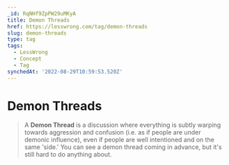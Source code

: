 ```yaml
---
_id: RqNHf9ZpPW29uMKyA
title: Demon Threads
href: https://lesswrong.com/tag/demon-threads
slug: demon-threads
type: tag
tags:
  - LessWrong
  - Concept
  - Tag
synchedAt: '2022-08-29T10:59:53.520Z'
---
```


# Demon Threads

> A **Demon Thread** is a discussion where everything is subtly warping towards aggression and confusion (i.e. as if people are under demonic influence), even if people are well intentioned and on the same 'side.' You can see a demon thread coming in advance, but it's still hard to do anything about.

